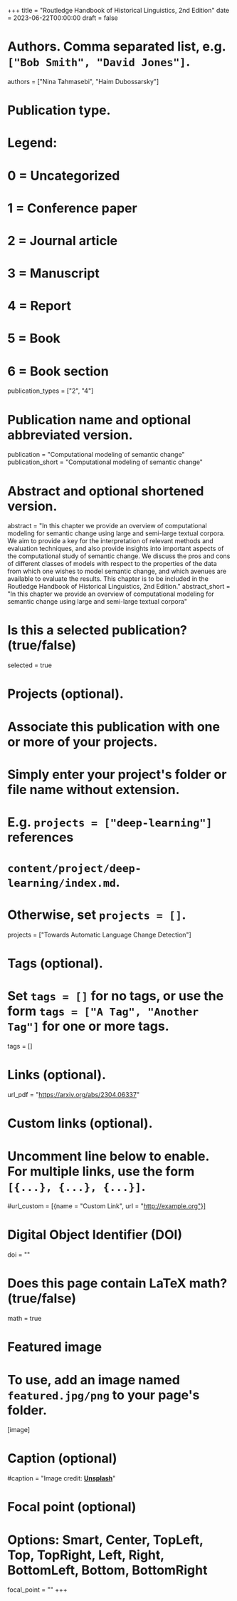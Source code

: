 +++
title = "Routledge Handbook of Historical Linguistics, 2nd Edition"
date = 2023-06-22T00:00:00
draft = false

# Authors. Comma separated list, e.g. `["Bob Smith", "David Jones"]`.
authors = ["Nina Tahmasebi", "Haim Dubossarsky"]

# Publication type.
# Legend:
# 0 = Uncategorized
# 1 = Conference paper
# 2 = Journal article
# 3 = Manuscript
# 4 = Report
# 5 = Book
# 6 = Book section
publication_types = ["2", "4"]

# Publication name and optional abbreviated version.
publication = "Computational modeling of semantic change"
publication_short = "Computational modeling of semantic change"

# Abstract and optional shortened version.
abstract = "In this chapter we provide an overview of computational modeling for semantic change using large and semi-large textual corpora. We aim to provide a key for the interpretation of relevant methods and evaluation techniques, and also provide insights into important aspects of the computational study of semantic change. We discuss the pros and cons of different classes of models with respect to the properties of the data from which one wishes to model semantic change, and which avenues are available to evaluate the results. This chapter is to be included in the  Routledge Handbook of Historical Linguistics, 2nd Edition."
abstract_short = "In this chapter we provide an overview of computational modeling for semantic change using large and semi-large textual corpora"


# Is this a selected publication? (true/false)
selected = true

# Projects (optional).
#   Associate this publication with one or more of your projects.
#   Simply enter your project's folder or file name without extension.
#   E.g. `projects = ["deep-learning"]` references 
#   `content/project/deep-learning/index.md`.
#   Otherwise, set `projects = []`.
projects = ["Towards Automatic Language Change Detection"]

# Tags (optional).
#   Set `tags = []` for no tags, or use the form `tags = ["A Tag", "Another Tag"]` for one or more tags.
tags = []

# Links (optional).
url_pdf = "https://arxiv.org/abs/2304.06337"

# Custom links (optional).
#   Uncomment line below to enable. For multiple links, use the form `[{...}, {...}, {...}]`.
#url_custom = [{name = "Custom Link", url = "http://example.org"}]

# Digital Object Identifier (DOI)
doi = ""

# Does this page contain LaTeX math? (true/false)
math = true

# Featured image
# To use, add an image named `featured.jpg/png` to your page's folder. 
[image]
  # Caption (optional)
  #caption = "Image credit: [**Unsplash**](https://unsplash.com/photos/pLCdAaMFLTE)"

  # Focal point (optional)
  # Options: Smart, Center, TopLeft, Top, TopRight, Left, Right, BottomLeft, Bottom, BottomRight
  focal_point = ""
+++

